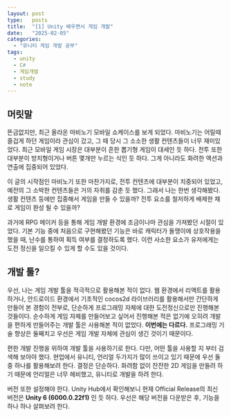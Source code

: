 ```yaml
---
layout: post
type:   posts
title:  "[1] Unity 배우면서 게임 개발"
date:   "2025-02-05"
categories:
  - "유니티 게임 개발 공부"
tags:
  - unity
  - C#
  - 게임개발
  - study
  - note
---
```


## 머릿말
뜬금없지만, 최근 올라온 마비노기 모바일 쇼케이스를 보게 되었다. 마비노기는 어릴때 즐겁게 하던 게임이라 관심이 갔고, 그 때 당시 그 소소한 생활 컨텐츠들이 너무 재미있었다. 최근 모바일 게임 시장은 대부분이 흔한 뽑기형 게임이 대세인 듯 하다. 전투 또한 대부분이 방치형이거나 버튼 몇개만 누르는 식인 듯 하다. 그게 아니라도 화려한 액션과 연출에 집중되어 있었다. 

이 글의 시작점인 마비노기 또한 마찬가지로, 전투 컨텐츠에 대부분이 치중되어 있었고, 예전의 그 소박한 컨텐츠들은 거의 자취를 감춘 듯 했다. 그래서 나는 한번 생각해봤다. 생활 컨텐츠 등에만 집중해서 게임을 만들 수 있을까? 전투 요소를 철저하게 배제한 채로 게임이 완성 될 수 있을까?

과거에 RPG 메이커 등을 통해 게임 개발 환경에 조금이나마 관심을 가져봤던 시절이 있었다. 기본 기능 중에 처음으로 구현해봤던 기능은 바로 캐릭터가 돌맹이에 상호작용을 했을 때, 난수를 통하여 획득 여부를 결정하도록 했다. 이런 사소한 요소가 유저에게는 도전 정신을 일으킬 수 있게 할 수도 있을 것이다.

## 개발 툴?
우선, 나는 게임 개발 툴을 적극적으로 활용해본 적이 없다. 웹 환경에서 리액트를 활용하거나, 안드로이드 환경에서 기초적인 cocos2d 라이브러리를 활용해서만 간단하게 만들어 본 경험이 전부로, 단순하게 프로그래밍 자체에 대한 도전정신으로만 진행해본 것들이다. 순수하게 게임 자체를 만들어보고 싶어서 진행해본 적은 없기에 오히려 개발을 편하게 만들어주는 개발 툴은 사용해본 적이 없었다. **이번에는 다르다.** 프로그래밍 기술 향상은 둘째치고 우선은 게임 개발 자체에 관심이 생긴 것이기 때문이다.

편한 개발 진행을 위하여 개발 툴을 사용하기로 한다. 다만, 어떤 툴을 사용할 지 부터 검색해 보아야 했다. 현업에서 유니티, 언리얼 두가지가 많이 쓰이고 있기 때문에 우선 둘 중 하나를 활용해보려 한다. 결정은 단순하다. 화려함 없이 잔잔한 2D 게임을 만들려 하기 때문에 언리얼은 너무 헤비했고, 유니티로 개발을 하려 한다.

버전 또한 설정해야 한다. Unity Hub에서 확인해보니 현재 Official Release의 최신 버전은 **Unity 6 (6000.0.22f1)** 인 듯 하다. 우선은 해당 버전을 다운받은 후, 기능을 하나 하나 살펴보려 한다.